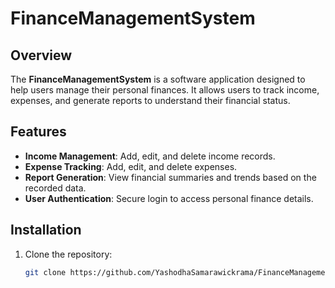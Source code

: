 # FinanceManagementSystem

## Overview
The **FinanceManagementSystem** is a software application designed to help users manage their personal finances. It allows users to track income, expenses, and generate reports to understand their financial status.

## Features
- **Income Management**: Add, edit, and delete income records.
- **Expense Tracking**: Add, edit, and delete expenses.
- **Report Generation**: View financial summaries and trends based on the recorded data.
- **User Authentication**: Secure login to access personal finance details.
  
## Installation

1. Clone the repository:
   ```bash
   git clone https://github.com/YashodhaSamarawickrama/FinanceManagementSystem.git
